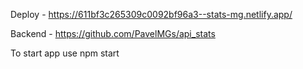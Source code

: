 Deploy - https://611bf3c265309c0092bf96a3--stats-mg.netlify.app/

Backend - https://github.com/PavelMGs/api_stats

To start app use npm start

